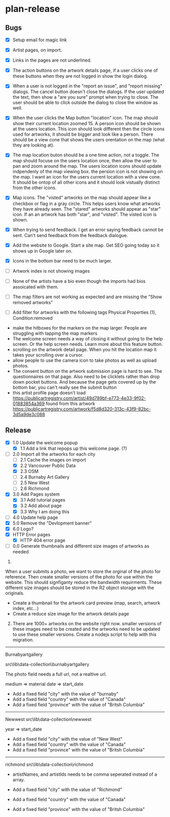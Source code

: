 # plan-release

## Bugs

- [x] Setup email for magic link
- [x] Artist pages, on import.
- [x] Links in the pages are not underlined.
- [x] The action buttons on the artwork details page, if a user clicks one of these buttons when they are not logged in show the login dialog.
- [x] When a user is not logged in the "report an issue", and "report missing" dialogs. The cancel button doesn't close the dialogs. If the user updated the text, then show a "are you sure" prompt when trying to close. The user should be able to click outside the dialog to close the window as well.
- [X] When the user clicks the Map button "location" icon. The map should show their current location zoomed 15. A person icon should be shown at the users location. This icon should look different then the circle icons used for artworks, it should be bigger and look like a person. There should be a view cone that shows the users orentation on the map (what they are looking at).
- [X] The map location buton should be a one time action, not a toggle. The map should focuse on the users location once, then allow the user to pan and zoom around the map. The users location icons should update indpendenly of the map viewing box. the persion icon is not showing on the map. I want an icon for the users current location with a view cone. It should be ontop of all other icons and it should look vistually distinct from the other icons.
- [X] Map icons. The "visted" artworks on the map should appear like a checkbox or flag in a gray circle. This helps users know what artworks they have already seen. The "stared" artworks should appear as "star" icon. If an an artwork has both "star", and "visted". The visted icon is shown.
- [x] When trying to send feedback. I get an error saying feedback cannot be sent. Can't send feedback from the feedback dialogue.
- [x] Add the website to Google. Start a site map. Get SEO going today so it shows up in Google later on.
- [x] Icons in the bottom bar need to be much larger.
- [ ] Artwork index is not showing images
- [ ] None of the artists have a bio even though the imports had bios assoicated with them. 

- [ ] The map filters are not working as expected and are missing the "Show removed artworks"

- [ ] Add filter for artworks with the following tags Physical Properties (1), Condition:removed


- make the hitboxes for the markers on the map larger. People are struggling with tapping the map markers
- The welcome screen needs a way of closing it without going to the help screen. Or the help screen needs. Learn more about this feature button.
- scrolling on the artwork detail page. When you hit the location map it takes your scrolling over a cursor.
- allow people to use the camera icon to take photos as well as upload photos.
- The consent button on the artwork submission page is hard to see. The questionnaires on that page. Also need to be clicklets rather than drop down pocket buttons. And because the page gets covered up by the bottom bar, you can't really see the submit button
- this artist profile page doesn't load https://publicartregistry.com/artist/49d789bf-e773-4e33-9f02-01883854a369 found from this artwork https://publicartregistry.com/artwork/f5d8d320-313c-43f9-82bc-3d5a9de3c088



## Release

- [x] 1.0 Update the welcome popup
  - [x] 1.1 Add a link that repops up this welcome page. (?)
- [ ] 2.0 Import all the artworks for each city
  - [ ] 2.1 Cache the images on import
  - [x] 2.2 Vancouver Public Data
  - [x] 2.3 OSM
  - [ ] 2.4 Burnaby Art Gallery
  - [ ] 2.5 New West
  - [ ] 2.6 Richmond  
- [x] 3.0 Add Pages system
  - [X] 3.1 Add tutorial pages
  - [x] 3.2 Add about page
  - [x] 3.3 Why I am doing this
- [ ] 4.0 Update help page
- [x] 5.0 Remove the "Devlopment banner"
- [X] 6.0 Logo?
- [x] HTTP Error pages
  - [x] HTTP 404 error page
- [ ] 0.0 Generate thumbnails and different size images of artworks as needed

1) 
When a user submits a photo, we want to store the orginal of the photo for reference. Then create smaller versions of the photo for use within the website. This should signfiganty reduce the bandwidth requirments. These different size images should be stored in the R2 object storage with the originals.

- Create a thumbnail for the artwork card preview (map, search, artwork index, etc...)
- Create a reduce size image for the artwork details page

2) There are 1000+ artworks on the website right now. smaller versions of these images need to be created and the artworks need to be updated to use these smaller versions. Create a nodejs script to help with this migration.







----

Burnabyartgallery

src\lib\data-collection\burnabyartgallery

The photo field needs a full url, not a realtive url.

medium => material
date => start_date

- Add a fixed field "city" with the value of "burnaby"
- Add a fixed field "country" with the value of "Canada"
- Add a fixed field "province" with the value of "Britsh Columbia"

----

Newwest
src\lib\data-collection\newwest

year => start_date

- Add a fixed field "city" with the value of "New West"
- Add a fixed field "country" with the value of "Canada"
- Add a fixed field "province" with the value of "Britsh Columbia"

----
richmond
src\lib\data-collection\richmond

- artistNames, and artistIds needs to be comma seperated instead of a array.

- Add a fixed field "city" with the value of "Richmond"
- Add a fixed field "country" with the value of "Canada"
- Add a fixed field "province" with the value of "Britsh Columbia"
